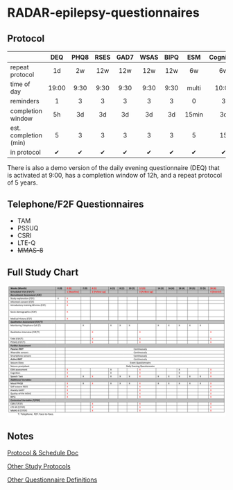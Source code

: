 # RADAR-epilepsy-questionnaires

## Protocol

|                       | DEQ | PHQ8 | RSES | GAD7 | WSAS | BIPQ | ESM | Cognition | Speech |
|-----------------------|:---:|:----:|:----:|:----:|:----:|:----:|:---:|:---------:|:------:|
| repeat protocol       | 1d | 2w | 12w | 12w | 12w | 12w | 6w | 6w | 2w |
| time of day           | 19:00 | 9:30 | 9:30 | 9:30 | 9:30 | 9:30 | multi | 10:00 | 10:30 |
| reminders             | 1 | 3 | 3 | 3 | 3 | 3 | 0 | 3 | 3 |
| completion window     | 5h | 3d | 3d | 3d | 3d | 3d | 15min | 3d | 3d |
| est. completion (min) | 5 | 3 | 3 | 3 | 3 | 3 | 5 | 15 | 3 |
| in protocol           | ✔ | ✔ | ✔ | ✔ | ✔ | ✔ | ✔ | ✔ | ✔ |

There is also a demo version of the daily evening questionnaire (DEQ) that is activated at 9:00, has a completion window of 12h, and a repeat protocol of 5 years.

## Telephone/F2F Questionnaires
- TAM
- PSSUQ
- CSRI
- LTE-Q
- ~~MMAS-8~~

## Full Study Chart
![Full Study Chart](study2-chart.png "Full Study Chart")

## Notes
[Protocol & Schedule Doc](https://radar-base.atlassian.net/wiki/spaces/RAD/pages/463241217/Protocol+Schedule)

[Other Study Protocols](https://github.com/RADAR-base/RADAR-aRMT-protocols)

[Other Questionnaire Definitions](https://github.com/RADAR-base/RADAR-REDCap-aRMT-Definitions/tree/master/questionnaires)
